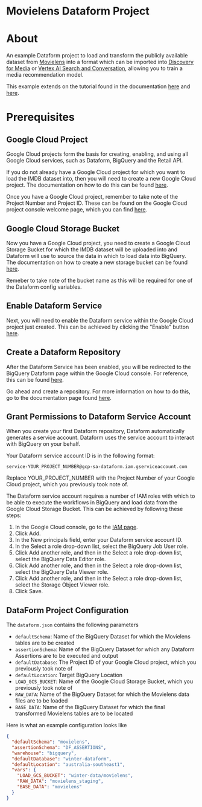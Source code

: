 # **Movielens Dataform Project**

# About
An example Dataform project to load and transform the publicly available dataset from [Movielens](https://grouplens.org/datasets/movielens/) into a format which can be imported into [Discovery for Media](https://cloud.google.com/discovery-engine/media/docs/introduction) or [Vertex AI Search and Conversation](https://cloud.google.com/generative-ai-app-builder/docs/introduction), allowing you to train a media recommendation model.

This example extends on the tutorial found in the documentation [here](https://cloud.google.com/retail/docs/movie-rec-tutorial) and [here](https://cloud.google.com/discovery-engine/media/docs/movie-rec-tutorial).

# Prerequisites

## Google Cloud Project

Google Cloud projects form the basis for creating, enabling, and using all Google Cloud services, such as Dataform, BigQuery and the Retail API.

If you do not already have a Google Cloud project for which you want to load the IMDB dataset into, then you will need to create a new Google Cloud project.  The documentation on how to do this can be found [here](https://cloud.google.com/resource-manager/docs/creating-managing-projects#creating_a_project).

Once you have a Google Cloud project, remember to take note of the Project Number and Project ID. These can be found on the Google Cloud project console welcome page, which you can find [here](https://console.cloud.google.com/welcome).

## Google Cloud Storage Bucket

Now you have a Google Cloud project, you need to create a Google Cloud Storage Bucket for which the IMDB dataset will be uploaded into and Dataform will use to source the data in which to load data into BigQuery.  The documentation on how to create a new storage bucket can be found [here](https://cloud.google.com/storage/docs/creating-buckets).

Remeber to take note of the bucket name as this will be required for one of the Dataform config variables.

## Enable Dataform Service

Next, you will need to enable the Dataform service within the Google Cloud project just created.  This can be achieved by clicking the "Enable" button [here](https://console.cloud.google.com/marketplace/product/google/dataform.googleapis.com).

## Create a Dataform Repository

After the Dataform Service has been enabled, you will be redirected to the BigQuery Dataform page within the Google Cloud console.  For reference, this can be found [here](https://console.cloud.google.com/bigquery/dataform).

Go ahead and create a repository.  For more information on how to do this, go to the documentation page found [here](https://cloud.google.com/dataform/docs/create-repository).

## Grant Permissions to Dataform Service Account

When you create your first Dataform repository, Dataform automatically generates a service account. Dataform uses the service account to interact with BigQuery on your behalf.

Your Dataform service account ID is in the following format:

```
service-YOUR_PROJECT_NUMBER@gcp-sa-dataform.iam.gserviceaccount.com
```

Replace YOUR_PROJECT_NUMBER with the Project Number of your Google Cloud project, which you previously took note of.

The Dataform service account requires a number of IAM roles with which to be able to execute the workflows in BigQuery and load data from the Google Cloud Storage Bucket.  This can be achieved by following these steps:

1. In the Google Cloud console, go to the [IAM page](https://console.cloud.google.com/iam-admin).
2. Click Add.
3. In the New principals field, enter your Dataform service account ID.
4. In the Select a role drop-down list, select the BigQuery Job User role.
5. Click Add another role, and then in the Select a role drop-down list, select the BigQuery Data Editor role.
6. Click Add another role, and then in the Select a role drop-down list, select the BigQuery Data Viewer role.
7. Click Add another role, and then in the Select a role drop-down list, select the Storage Object Viewer role.
8. Click Save.

## DataForm Project Configuration

The ```dataform.json``` contains the following parameters
- ```defaultSchema```: Name of the BigQuery Dataset for which the Movielens tables are to be created
- ```assertionSchema```: Name of the BigQuery Dataset for which any Dataform Assertions are to be executed and output
- ```defaultDatabase```: The Project ID of your Google Cloud project, which you previously took note of
- ```defaultLocation```: Target BigQuery Location
- ```LOAD_GCS_BUCKET```: Name of the Google Cloud Storage Bucket, which you previously took note of
- ```RAW_DATA```: Name of the BigQuery Dataset for which the Movielens data files are to be loaded
- ```BASE_DATA```: Name of the BigQuery Dataset for which the final transformed Movielens tables are to be located

Here is what an example configuration looks like
```json
{
  "defaultSchema": "movielens",
  "assertionSchema": "DF_ASSERTIONS",
  "warehouse": "bigquery",
  "defaultDatabase": "winter-dataform",
  "defaultLocation": "australia-southeast1",
  "vars": {
    "LOAD_GCS_BUCKET": "winter-data/movielens",
    "RAW_DATA": "movielens_staging",
    "BASE_DATA": "movielens"
  }
}
```


